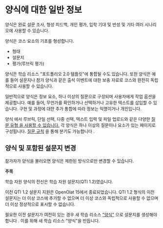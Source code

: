 # 양식에 대한 일반 정보

양식은 완료 설문 조사, 형성 피드백, 개인 평가, 입학 기대 및 반성 및 기타 여러 시나리오에 사용할 수 있습니다.

양식은 코스 요소의 기초를 형성합니다.

- 형태
- 설문지
- 평가(루브릭 평가)

양식은 학습 리소스 "포트폴리오 2.0 템플릿"에 통합될 수도 있습니다. 또한 양식은 예를 들어 설문지나 참가 양식과 같은 출석 이벤트에 대한 보충 자료로 코스와 완전히 독립적으로 사용할 수 있습니다.

일반적으로 양식은 정보 요소, 하나 이상의 질문으로 구성되며 사용자에게 작업 옵션을 제공합니다. 예를 들어, 무언가를 확인하거나 선택하거나 고유한 텍스트를 삽입할 수 있습니다. 구현 및 과정에 대한 추가 통합에 따라 정보는 익명이거나 개인입니다.

양식 에서 루브릭, 단일 선택, 다중 선택, 텍스트 입력 및 파일 업로드와 같은 다양한 [질문 유형 을 사용할 수 있습니다.](https://docs.openolat.org/manual_user/forms/Form_editor_Questionnaire_editor/) 각 양식은 하나 이상의 질문이나 요소가 있는 페이지로 구성됩니다. [질문 규칙](https://docs.openolat.org/manual_user/forms/Question_rules/) 을 통해 분기도 가능합니다 .

## 양식 및 포함된 설문지 변경

참가자가 양식을 불러오면 양식은 제한된 방식으로만 변경할 수 있습니다.

**주목**

학습 자원 양식의 전신은 학습 자원 설문지(QTI 1.2)였습니다.

이전 QTI 1.2 설문지 지원은 OpenOlat 15에서 종료되었습니다. QTI 1.2 형식의 이전 설문지는 더 이상 코스에 추가할 수 없으며 더 이상 코스와 독립적으로 사용할 수 없으며 더 이상 정상적으로 표시할 수 없습니다.

필요한 이전 설문지가 여전히 있는 경우 새 학습 리소스 ["양식"](https://docs.openolat.org/manual_user/forms/Three_Steps_to_your_Form/) 으로 설문지를 생성해야 합니다 . 이를 위해 새 학습 리소스 "양식"을 만듭니다.